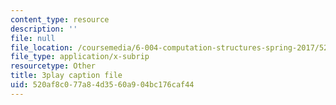 ```yaml
---
content_type: resource
description: ''
file: null
file_location: /coursemedia/6-004-computation-structures-spring-2017/520af8c077a84d3560a904bc176caf44_LN0k-boDvOk.srt
file_type: application/x-subrip
resourcetype: Other
title: 3play caption file
uid: 520af8c0-77a8-4d35-60a9-04bc176caf44
---
```


